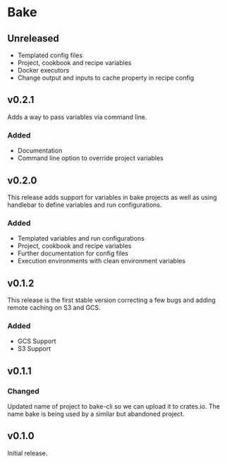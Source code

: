 # Bake

## Unreleased

* Templated config files
* Project, cookbook and recipe variables
* Docker executors
* Change output and inputs to cache property in recipe config

## v0.2.1

Adds a way to pass variables via command line.

### Added

* Documentation
* Command line option to override project variables

## v0.2.0

This release adds support for variables in bake projects as well as using handlebar to define variables and run configurations.

### Added

* Templated variables and run configurations
* Project, cookbook and recipe variables
* Further documentation for config files
* Execution environments with clean environment variables

## v0.1.2

This release is the first stable version correcting a few bugs and adding remote caching on S3 and GCS.

### Added

* GCS Support
* S3 Support

## v0.1.1

### Changed

Updated name of project to bake-cli so we can upload it to crates.io. The name bake is being used by
a similar but abandoned project.

## v0.1.0

Initial release.

